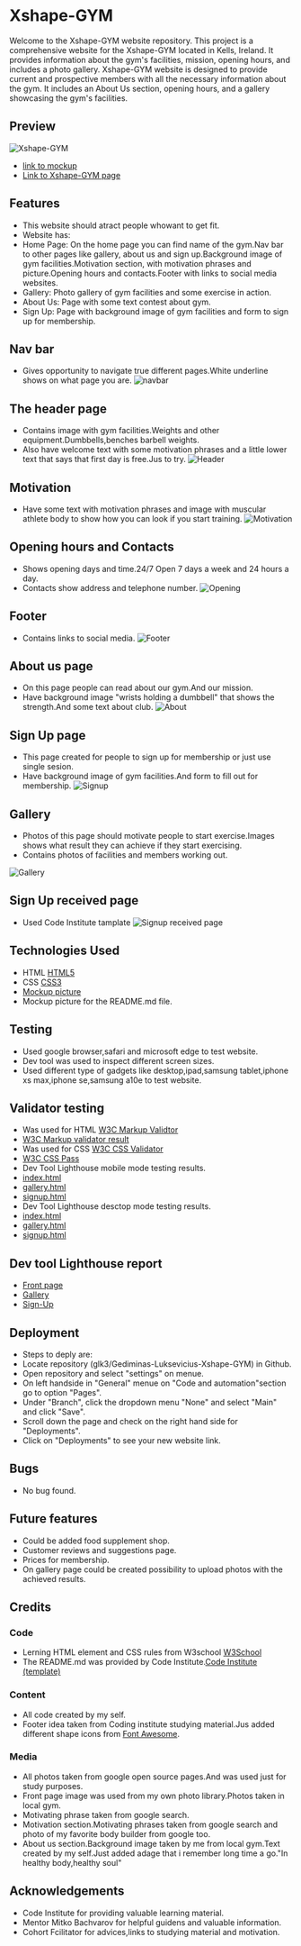 # Xshape-GYM
Welcome to the Xshape-GYM website repository. This project is a comprehensive website for the Xshape-GYM located in Kells, Ireland. It provides information about the gym's facilities, mission, opening hours, and includes a photo gallery.
Xshape-GYM website is designed to provide current and prospective members with all the necessary information about the gym. It includes an About Us section, opening hours, and a gallery showcasing the gym's facilities.

## Preview
![Xshape-GYM](assets/images/responsive_image.png)
* [link to mockup](https://ui.dev/amiresponsive?url=https://glk3.github.io/Gediminas-Luksevicius-Xshape-GYM/)
* [Link to Xshape-GYM page](https://glk3.github.io/Gediminas-Luksevicius-Xshape-GYM/)

## Features
* This website should atract people whowant to get fit.
* Website has:
* Home Page: On the home page you can find name of the gym.Nav bar to other pages like gallery, about us and sign up.Background image of gym facilities.Motivation section, with motivation phrases and picture.Opening hours and contacts.Footer with links to social media websites.
* Gallery: Photo gallery of gym facilities and some exercise in action.
* About Us: Page with some text contest about gym.
* Sign Up: Page with background image of gym facilities and form to sign up for membership.

## Nav bar
* Gives opportunity to navigate true different pages.White underline shows on what page you are.
![navbar](assets/images/nav_bar.png)

## The header page
* Contains image with gym facilities.Weights and other equipment.Dumbbells,benches barbell weights.
* Also have welcome text with some motivation phrases and a little lower text that says that first day is free.Jus to try.
![Header](assets/images/header_page.png)

## Motivation
* Have some text with motivation phrases and image with muscular athlete body to show how you can look if you start training.
![Motivation](assets/images/motivation_section.png)

## Opening hours and Contacts
* Shows opening days and time.24/7 Open 7 days a week and 24 hours a day.
* Contacts show address and telephone number.
![Opening](assets/images/opening_times_and_contacts.png)

## Footer
* Contains links to social media.
![Footer](assets/images/footer.png)

## About us page

* On this page people can read about our gym.And our mission.
* Have background image "wrists holding a dumbbell" that shows the strength.And some text about club.
![About](assets/images/about_us.png)

## Sign Up page
* This page created for people to sign up for membership or just use single sesion.
* Have background image of gym facilities.And form to fill out for membership.
![Signup](assets/images/signup.png)

## Gallery

* Photos of this page should motivate people to start exercise.Images shows what result they can achieve if they start exercising.
* Contains photos of facilities and members working out.

![Gallery](assets/images/gallery.png)

## Sign Up received page

* Used Code Institute tamplate
![Signup received page](assets/images/signup%20received%20page.png)

## Technologies Used

* HTML [HTML5](https://en.wikipedia.org/wiki/HTML5)
* CSS [CSS3](https://en.wikipedia.org/wiki/CSS)
* [Mockup picture](https://ui.dev/amiresponsive)
* Mockup picture for the README.md file.

## Testing

* Used google browser,safari and microsoft edge to test website.
* Dev tool was used to inspect different screen sizes.
* Used different type of gadgets like desktop,ipad,samsung tablet,iphone xs max,iphone se,samsung a10e to test website.

## Validator testing
* Was used for HTML [W3C Markup Validtor](https://validator.w3.org/)
* [W3C Markup validator result](assets/images/html_validator_pass.png)
* Was used for CSS [W3C CSS Validator](https://jigsaw.w3.org/css-validator/)
* [W3C CSS Pass](assets/images/css_validator%20pass.png)
* Dev Tool Lighthouse mobile mode testing results.
* [index.html](assets/images/main_page_lighthouse.png)
* [gallery.html](assets/images/gallery_lighthouse.png)
* [signup.html](assets/images/signup_lighthouse.png)
* Dev Tool Lighthouse desctop mode testing results.
* [index.html](assets/images/main_desktop_lighthouse.png)
* [gallery.html](assets/images/gallery_desktop_lighhouse.png)
* [signup.html](assets/images/signup_desktop_lighthouse.png)

## Dev tool Lighthouse report
* [Front page](assets/images/main_page_lighthouse.png)
* [Gallery](assets/images/gallery_lighthouse.png)
* [Sign-Up](assets/images/signup_lighthouse.png)


## Deployment

* Steps to deply are:
* Locate repository (glk3/Gediminas-Luksevicius-Xshape-GYM) in Github.
* Open repository and select "settings" on menue.
* On left handside in "General" menue on "Code and automation"section go to option "Pages".
* Under "Branch", click the dropdown menu "None" and select "Main" and click "Save".
* Scroll down the page and check on the right hand side for "Deployments".
* Click on "Deployments" to see your new website link.

## Bugs

* No bug found.

## Future features
* Could be added food supplement shop.
* Customer reviews and suggestions page.
* Prices for membership.
* On gallery page could be created  possibility to upload photos with the achieved results.

## Credits

### Code

* Lerning HTML element and CSS rules from W3school [W3School](https://www.w3schools.com/html/default.asp)
* The README.md was provided by Code Institute.[Code Institute (template)](https://github.com/Code-Institute-Solutions/SampleREADME)

### Content

* All code created by my self.
* Footer idea taken from Coding institute studying material.Jus added different shape icons from [Font Awesome](https://fontawesome.com/).

### Media
* All photos taken from google open source pages.And was used just for study purposes.
* Front page image was used from my own photo library.Photos taken in local gym.
* Motivating phrase taken from google search.
* Motivation section.Motivating phrases taken from google search and photo of my favorite body builder from google too.
* About us section.Background image taken by me from local gym.Text created by my self.Just added adage that i remember long time a go."In healthy body,healthy soul"

## Acknowledgements

* Code Institute for providing valuable learning material.
* Mentor Mitko Bachvarov for helpful guidens and valuable information.
* Cohort Fcilitator for advices,links to studying material and motivation.